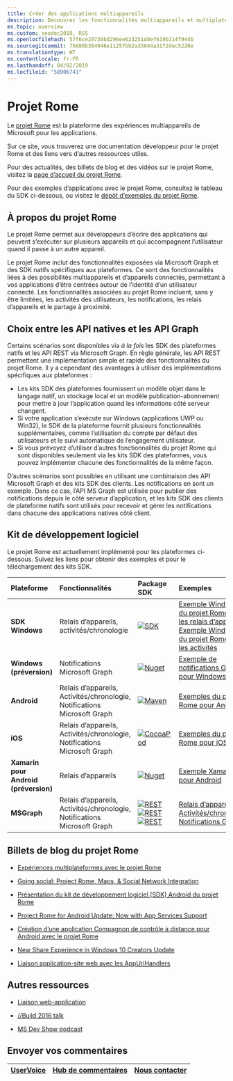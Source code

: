 ```yaml
---
title: Créer des applications multiappareils
description: Découvrez les fonctionnalités multiappareils et multiplateformes activées pour les applications Windows 10 avec le projet Rome.
ms.topic: overview
ms.custom: seodec2018, RS5
ms.openlocfilehash: 57f6ce29730bd296ee623251d8ef619b114f944b
ms.sourcegitcommit: 75680b384946e11257bb2a33044a3172dec5220e
ms.translationtype: HT
ms.contentlocale: fr-FR
ms.lasthandoff: 04/02/2019
ms.locfileid: "58906741"
---
```

# <a name="project-rome"></a>Projet Rome

Le [projet Rome](https://developer.microsoft.com/en-us/windows/project-rome) est la plateforme des expériences multiappareils de Microsoft pour les applications. 

Sur ce site, vous trouverez une documentation développeur pour le projet Rome et des liens vers d’autres ressources utiles.

Pour des actualités, des billets de blog et des vidéos sur le projet Rome, visitez la [page d’accueil du projet Rome](https://developer.microsoft.com/windows/project-rome).

Pour des exemples d’applications avec le projet Rome, consultez le tableau du SDK ci-dessous, ou visitez le [dépôt d’exemples du projet Rome](https://github.com/Microsoft/project-rome).

## <a name="about-project-rome"></a>À propos du projet Rome

Le projet Rome permet aux développeurs d’écrire des applications qui peuvent s’exécuter sur plusieurs appareils et qui accompagnent l’utilisateur quand il passe à un autre appareil.

Le projet Rome inclut des fonctionnalités exposées via Microsoft Graph et des SDK natifs spécifiques aux plateformes. Ce sont des fonctionnalités liées à des possibilités multiappareils et d’appareils connectés, permettant à vos applications d’être centrées autour de l’identité d’un utilisateur connecté. Les fonctionnalités associées au projet Rome incluent, sans y être limitées, les activités des utilisateurs, les notifications, les relais d’appareils et le partage à proximité.

## <a name="choosing-between-native-apis-and-graph-apis"></a>Choix entre les API natives et les API Graph

Certains scénarios sont disponibles via *à la fois* les SDK des plateformes natifs et les API REST via Microsoft Graph. En règle générale, les API REST permettent une implémentation simple et rapide des fonctionnalités du projet Rome. Il y a cependant des avantages à utiliser des implémentations spécifiques aux plateformes :

* Les kits SDK des plateformes fournissent un modèle objet dans le langage natif, un stockage local et un modèle publication-abonnement pour mettre à jour l’application quand les informations côté serveur changent.
* Si votre application s’exécute sur Windows (applications UWP ou Win32), le SDK de la plateforme fournit plusieurs fonctionnalités supplémentaires, comme l’utilisation du compte par défaut des utilisateurs et le suivi automatique de l’engagement utilisateur.
* Si vous prévoyez d’utiliser d’autres fonctionnalités du projet Rome qui sont disponibles seulement via les kits SDK des plateformes, vous pouvez implémenter chacune des fonctionnalités de la même façon.

D’autres scénarios sont possibles en utilisant une combinaison des API Microsoft Graph et des kits SDK des clients. Les notifications en sont un exemple. Dans ce cas, l’API MS Graph est utilisée pour publier des notifications depuis le côté serveur d’application, et les kits SDK des clients de plateforme natifs sont utilisés pour recevoir et gérer les notifications dans chacune des applications natives côté client.

## <a name="sdk"></a>Kit de développement logiciel

Le projet Rome est actuellement implémenté pour les plateformes ci-dessous. Suivez les liens pour obtenir des exemples et pour le téléchargement des kits SDK.

[windows-sdk]:             https://developer.microsoft.com/en-us/windows/downloads
[windows-sdk-badge]:       https://img.shields.io/badge/sdk-April%202018%20Update-brightgreen.svg
[windows-drsample]:        https://github.com/Microsoft/Windows-universal-samples/tree/master/Samples/RemoteSystems
[windows-afsample]:        https://github.com/Microsoft/Windows-universal-samples/tree/master/Samples/UserActivity 

[winredist-sdk]:           https://www.nuget.org/packages/Microsoft.ConnectedDevices.UserNotifications
[winredist-sdk-badge]:     https://img.shields.io/nuget/v/Microsoft.ConnectedDevices.UserNotifications.svg
[winredist-sample]:        https://github.com/Microsoft/project-rome/tree/release/1.0.0/Windows/samples

[xamarin-sdk]:             https://www.nuget.org/packages/Microsoft.ConnectedDevices.Xamarin.Droid
[xamarin-sdk-badge]:       https://img.shields.io/nuget/v/Microsoft.ConnectedDevices.Xamarin.Droid.svg
[xamarin-sample]:          https://github.com/Microsoft/project-rome/tree/0.8.1/Xamarin/samples

[ios-sdk]:                 https://cocoapods.org/pods/ProjectRomeSdk
[ios-sdk-badge]:           https://img.shields.io/cocoapods/v/ProjectRomeSdk.svg
[ios-sample]:              https://github.com/Microsoft/project-rome/tree/release/1.0.0/iOS/samples

[android-sdk]:             https://bintray.com/connecteddevices/maven/com.microsoft.connecteddevices:connecteddevices-sdk?version=1.1.0
[android-sdk-badge]:       https://img.shields.io/bintray/v/connecteddevices/maven/com.microsoft.connecteddevices:connecteddevices-sdk.svg
[android-sample]:          https://github.com/Microsoft/project-rome/tree/release/1.0.0/Android/samples

[graph-relay]:             https://developer.microsoft.com/graph/docs/api-reference/beta/resources/project_rome_overview
[graph-activities]:        https://developer.microsoft.com/graph/docs/api-reference/v1.0/resources/activity-feed-api-overview
[graph-notification]:      https://developer.microsoft.com/graph/docs/api-reference/beta/resources/notifications-api-overview

[graph-relay-badge]:       https://img.shields.io/badge/Device_Relay-Beta-orange.svg
[graph-activities-badge]:  https://img.shields.io/badge/Activities-1.0-brightgreen.svg
[graph-notification-badge]:https://img.shields.io/badge/Graph_Notifications-Beta-orange.svg

[graph-relay-sample]:        https://developer.microsoft.com/graph/docs/api-reference/beta/resources/project_rome_overview
[graph-activities-sample]:   https://developer.microsoft.com/graph/docs/api-reference/v1.0/resources/activity-feed-api-overview
[graph-notification-sample]: https://developer.microsoft.com/graph/docs/api-reference/beta/resources/notifications-api-overview



|   Plateforme                        | Fonctionnalités                                                         |           Package SDK                          |   Exemples                                       |
| :-------------------------------- | :--------------------------------------------------------------- |:---------------------------------------------- | :---------------------------------------------- |
| **SDK Windows**                   | Relais d’appareils, activités/chronologie                                | [![SDK][windows-sdk-badge]][windows-sdk]       | [Exemple Windows du projet Rome pour les relais d’appareils][windows-drsample] <br> [Exemple Windows du projet Rome pour les activités][windows-afsample]
| **Windows (préversion)**             |                                    Notifications Microsoft Graph | [![Nuget][winredist-sdk-badge]][winredist-sdk] | [Exemple de notifications Graph pour Windows][winredist-sample] 
| **Android**             | Relais d’appareils, Activités/chronologie, Notifications Microsoft Graph | [![Maven][android-sdk-badge]][android-sdk]     | [Exemples du projet Rome pour Android][android-sample]
| **iOS**                 | Relais d’appareils, Activités/chronologie, Notifications Microsoft Graph | [![CocoaPod][ios-sdk-badge]][ios-sdk]          | [Exemples du projet Rome pour iOS][ios-sample]
| **Xamarin pour Android (préversion)** | Relais d’appareils                                                     | [![Nuget][xamarin-sdk-badge]][xamarin-sdk]     | [Exemple Xamarin pour Android][xamarin-sample]
| **MSGraph**                       | Relais d’appareils, Activités/chronologie, Notifications Microsoft Graph | [![REST][graph-relay-badge]][graph-relay]<br> [![REST][graph-activities-badge]][graph-activities]<br>[![REST][graph-notification-badge]][graph-notification]          | [Relais d’appareils][graph-relay-sample]<br>[Activités/chronologie][graph-activities-sample]<br>[Notifications Graph][graph-notification-sample]

## <a name="project-rome-blog-posts"></a>Billets de blog du projet Rome
* [Expériences multiplateformes avec le projet Rome](https://blogs.windows.com/buildingapps/2016/10/11/cross-device-experience-with-project-rome/#iQTseFlAMJRopU9k.97)

* [Going social: Project Rome, Maps, & Social Network Integration](https://blogs.windows.com/buildingapps/2016/10/27/going-social-project-rome-maps-social-network-integration-app-dev-on-xbox-series/#SCfoEZ1q8c1yBMei.97)

* [Présentation du kit de développement logiciel (SDK) Android du projet Rome](https://blogs.windows.com/buildingapps/2017/02/08/announcing-project-rome-android-sdk/#obDkvwkXOGa3tcTx.97)

* [Project Rome for Android Update: Now with App Services Support](https://blogs.windows.com/buildingapps/2017/03/23/project-rome-android-update-now-app-services-support/#DBm1Ic4JX8vXv2h0.97)

* [Création d’une application Compagnon de contrôle à distance pour Android avec le projet Rome](https://blog.xamarin.com/building-remote-control-companion-app-android-project-rome/)

* [New Share Experience in Windows 10 Creators Update](https://blogs.windows.com/buildingapps/2017/04/06/new-share-experience-windows-10-creators-update/#OGskrWcLLlrCTCSH.97)

* [Liaison application-site web avec les AppUriHandlers](https://blogs.windows.com/buildingapps/2016/10/14/web-to-app-linking-with-appurihandlers/#fIh7USaxBYS8JqfT.97)

## <a name="other-resources"></a>Autres ressources

* [Liaison web-application](https://docs.microsoft.com/en-us/windows/uwp/launch-resume/web-to-app-linking)

* [//Build 2016 talk](https://channel9.msdn.com/Events/Build/2016/B831)

* [MS Dev Show podcast](http://msdevshow.com/2016/11/project-rome-with-shawn-henry/)

## <a name="give-feedback"></a>Envoyer vos commentaires

|[UserVoice](https://wpdev.uservoice.com/forums/110705-universal-windows-platform/category/183208-connected-apps-and-devices-project-rome)|[Hub de commentaires](https://support.microsoft.com/en-us/help/4021566/windows-10-send-feedback-to-microsoft-with-feedback-hub-app)|[Nous contacter](mailto:projectrometeam@microsoft.com)|
|-----|-----|-----|
